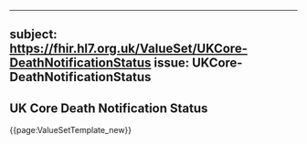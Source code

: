 
---
subject: https://fhir.hl7.org.uk/ValueSet/UKCore-DeathNotificationStatus
issue: UKCore-DeathNotificationStatus
---
## UK Core Death Notification Status

{{page:ValueSetTemplate_new}}
    
